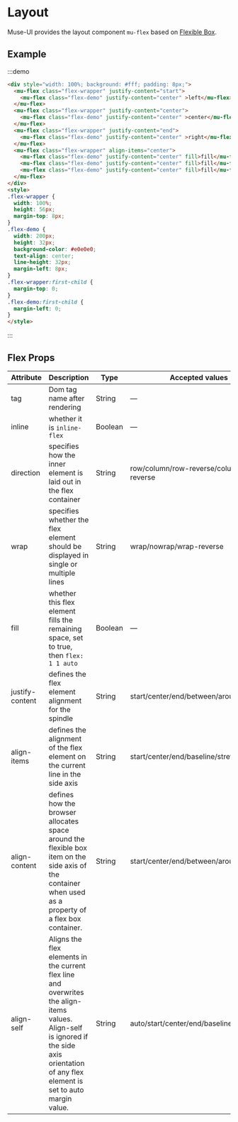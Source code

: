 <style>
.flex-wrapper {
  width: 100%;
  height: 56px;
  margin-top: 8px;
}
.flex-demo {
  width: 200px;
  height: 32px;
  background-color: #e0e0e0;
  text-align: center;
  line-height: 32px;
  margin-left: 8px;
}
.flex-wrapper:first-child {
  margin-top: 0;
}
.flex-demo:first-child {
  margin-left: 0;
}

</style>
# Layout

Muse-UI provides the layout component `mu-flex` based on [Flexible Box](https://developer.mozilla.org/docs/Web/CSS/CSS_Flexible_Box_Layout/Using_CSS_flexible_boxes).

## Example

:::demo
```html
<div style="width: 100%; background: #fff; padding: 8px;">
  <mu-flex class="flex-wrapper" justify-content="start">
    <mu-flex class="flex-demo" justify-content="center" >left</mu-flex>
  </mu-flex>
  <mu-flex class="flex-wrapper" justify-content="center">
    <mu-flex class="flex-demo" justify-content="center" >center</mu-flex>
  </mu-flex>
  <mu-flex class="flex-wrapper" justify-content="end">
    <mu-flex class="flex-demo" justify-content="center" >right</mu-flex>
  </mu-flex>
  <mu-flex class="flex-wrapper" align-items="center">
    <mu-flex class="flex-demo" justify-content="center" fill>fill</mu-flex>
    <mu-flex class="flex-demo" justify-content="center" fill>fill</mu-flex>
    <mu-flex class="flex-demo" justify-content="center" fill>fill</mu-flex>
  </mu-flex>
</div>
<style>
.flex-wrapper {
  width: 100%;
  height: 56px;
  margin-top: 8px;
}
.flex-demo {
  width: 200px;
  height: 32px;
  background-color: #e0e0e0;
  text-align: center;
  line-height: 32px;
  margin-left: 8px;
}
.flex-wrapper:first-child {
  margin-top: 0;
}
.flex-demo:first-child {
  margin-left: 0;
}
</style>
```
:::

## Flex Props

| Attribute | Description | Type | Accepted values | Default |
|------|------|------|------|------|
| tag | Dom tag name after rendering | String | — | div |
| inline | whether it is `inline-flex` | Boolean | — | false |
| direction | specifies how the inner element is laid out in the flex container | String | row/column/row-reverse/column-reverse | row |
| wrap | specifies whether the flex element should be displayed in single or multiple lines | String | wrap/nowrap/wrap-reverse | nowrap |
| fill | whether this flex element fills the remaining space, set to true, then `flex: 1 1 auto`  | Boolean | — | false |
| justify-content | defines the flex element alignment for the spindle | String | start/center/end/between/around | start |
| align-items | defines the alignment of the flex element on the current line in the side axis | String | start/center/end/baseline/stretch | start |
| align-content | defines how the browser allocates space around the flexible box item on the side axis of the container when used as a property of a flex box container. | String | start/center/end/between/around/stretch | — |
| align-self | Aligns the flex elements in the current flex line and overwrites the align-items values. Align-self is ignored if the side axis orientation of any flex element is set to auto margin value. | String | auto/start/center/end/baseline/stretch | — |
